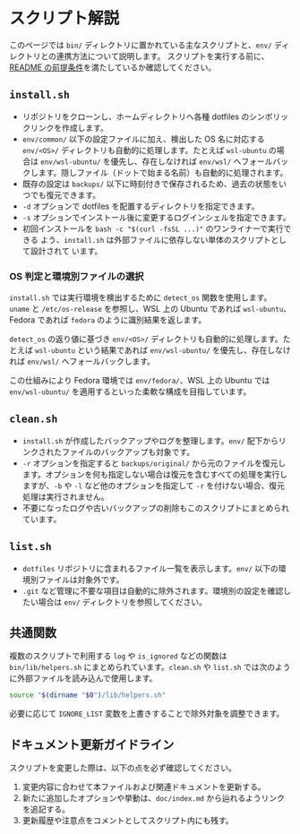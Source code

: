 # スクリプト解説

このページでは `bin/` ディレクトリに置かれている主なスクリプトと、`env/` ディレクトリとの連携方法について説明します。
スクリプトを実行する前に、[README の前提条件](../../README.md#prerequisites)を満たしているか確認してください。

## `install.sh`

- リポジトリをクローンし、ホームディレクトリへ各種 dotfiles のシンボリックリンクを作成します。
- `env/common/` 以下の設定ファイルに加え、検出した OS 名に対応する `env/<OS>/` ディレクトリも自動的に処理します。たとえば `wsl-ubuntu` の場合は `env/wsl-ubuntu/` を優先し、存在しなければ `env/wsl/` へフォールバックします。隠しファイル（ドットで始まる名前）も自動的に処理されます。
- 既存の設定は `backups/` 以下に時刻付きで保存されるため、過去の状態をいつでも復元できます。
- `-d` オプションで dotfiles を配置するディレクトリを指定できます。
- `-s` オプションでインストール後に変更するログインシェルを指定できます。
- 初回インストールを `bash -c "$(curl -fsSL ...)"` のワンライナーで実行できる
  よう、`install.sh` は外部ファイルに依存しない単体のスクリプトとして設計されて
  います。

### OS 判定と環境別ファイルの選択 <a id="os-detection"></a>

`install.sh` では実行環境を検出するために `detect_os` 関数を使用します。`uname` と `/etc/os-release` を参照し、WSL 上の Ubuntu であれば `wsl-ubuntu`、Fedora であれば `fedora` のように識別結果を返します。

`detect_os` の返り値に基づき `env/<OS>/` ディレクトリも自動的に処理します。たとえば `wsl-ubuntu` という結果であれば `env/wsl-ubuntu/` を優先し、存在しなければ `env/wsl/` へフォールバックします。

この仕組みにより Fedora 環境では `env/fedora/`、WSL 上の Ubuntu では `env/wsl-ubuntu/` を適用するといった柔軟な構成を目指しています。

## `clean.sh`

- `install.sh` が作成したバックアップやログを整理します。`env/` 配下からリンクされたファイルのバックアップも対象です。
- `-r` オプションを指定すると `backups/original/` から元のファイルを復元します。オプションを何も指定しない場合は復元を含むすべての処理を実行しますが、`-b` や `-l` など他のオプションを指定して `-r` を付けない場合、復元処理は実行されません。
- 不要になったログや古いバックアップの削除もこのスクリプトにまとめられています。

## `list.sh`

- `dotfiles` リポジトリに含まれるファイル一覧を表示します。`env/` 以下の環境別ファイルは対象外です。
- `.git` など管理に不要な項目は自動的に除外されます。環境別の設定を確認したい場合は `env/` ディレクトリを参照してください。

## 共通関数

複数のスクリプトで利用する `log` や `is_ignored` などの関数は `bin/lib/helpers.sh` にまとめられています。`clean.sh` や `list.sh` では次のように外部ファイルを読み込んで使用します。

```sh
source "$(dirname "$0")/lib/helpers.sh"
```

必要に応じて `IGNORE_LIST` 変数を上書きすることで除外対象を調整できます。

## ドキュメント更新ガイドライン

スクリプトを変更した際は、以下の点を必ず確認してください。

1. 変更内容に合わせて本ファイルおよび関連ドキュメントを更新する。
2. 新たに追加したオプションや挙動は、`doc/index.md` から辿れるようリンクを追記する。
3. 更新履歴や注意点をコメントとしてスクリプト内にも残す。


